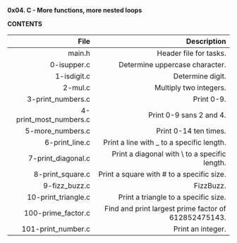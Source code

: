 **0x04. C - More functions, more nested loops**</br>

**CONTENTS**

| File 	                  | Description                                              |
|------------------------:|---------------------------------------------------------:|
| main.h             	  | Header file for tasks.                                   |
| 0-isupper.c 	          | Determine uppercase character.                           |
| 1-isdigit.c 	          | Determine digit.                                         |
| 2-mul.c 	          | Multiply two integers.                                   |
| 3-print_numbers.c 	  | Print 0-9.                                               |
| 4-print_most_numbers.c  | Print 0-9 sans 2 and 4.                                  |
| 5-more_numbers.c 	  | Print 0-14 ten times.                                    |
| 6-print_line.c 	  | Print a line with _ to a specific length.                |
| 7-print_diagonal.c 	  | Print a diagonal with \ to a specific length.            |
| 8-print_square.c 	  | Print a square with # to a specific size.                |
| 9-fizz_buzz.c 	  | FizzBuzz.                                                |
| 10-print_triangle.c 	  | Print a triangle to a specific size.                     |
| 100-prime_factor.c 	  | Find and print largest prime factor of 612852475143.     |
| 101-print_number.c 	  | Print an integer.                                        |
